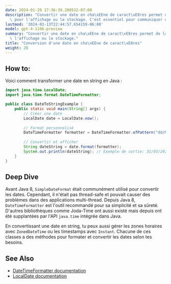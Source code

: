 ```yaml
---
date: 2024-01-20 17:36:39.288532-07:00
description: "Convertir une date en cha\xEEne de caract\xE8res permet de la formater\
  \ pour l'affichage ou le stockage. C'est essentiel pour communiquer des informations\u2026"
lastmod: '2024-03-13T22:44:57.654159-06:00'
model: gpt-4-1106-preview
summary: "Convertir une date en cha\xEEne de caract\xE8res permet de la formater pour\
  \ l'affichage ou le stockage."
title: "Conversion d'une date en cha\xEEne de caract\xE8res"
weight: 28
---
```


## How to:
Voici comment transformer une date en string en Java :

```java
import java.time.LocalDate;
import java.time.format.DateTimeFormatter;

public class DateToStringExample {
    public static void main(String[] args) {
        // Créer une date
        LocalDate date = LocalDate.now();
        
        // Format personnalisé
        DateTimeFormatter formatter = DateTimeFormatter.ofPattern("dd/MM/yyyy");
        
        // Convertir et afficher
        String dateString = date.format(formatter);
        System.out.println(dateString); // Exemple de sortie: 31/03/2023
    }
}
```

## Deep Dive
Avant Java 8, `SimpleDateFormat` était communément utilisé pour convertir les dates. Cependant, il n'était pas thread-safe et pouvait causer des problèmes dans des applications multi-thread. Depuis Java 8, `DateTimeFormatter` est l'outil recommandé pour sa simplicité et sa sûreté. D'autres bibliothèques comme Joda-Time ont aussi existé mais depuis ont été supplantées par l'API `java.time` intégrée dans Java.

En convertissant une date en string, tu peux aussi gérer les zones horaires avec `ZonedDateTime` ou les timestamps avec `Instant`. Chacune de ces classes a des méthodes pour formater et convertir les dates selon tes besoins.

## See Also
- [DateTimeFormatter documentation](https://docs.oracle.com/javase/8/docs/api/java/time/format/DateTimeFormatter.html)
- [LocalDate documentation](https://docs.oracle.com/javase/8/docs/api/java/time/LocalDate.html)
